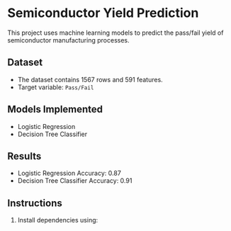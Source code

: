 # Semiconductor Yield Prediction

This project uses machine learning models to predict the pass/fail yield of semiconductor manufacturing processes.

## Dataset

- The dataset contains 1567 rows and 591 features.
- Target variable: `Pass/Fail`

## Models Implemented

- Logistic Regression
- Decision Tree Classifier

## Results

- Logistic Regression Accuracy: 0.87
- Decision Tree Classifier Accuracy: 0.91

## Instructions

1. Install dependencies using:
